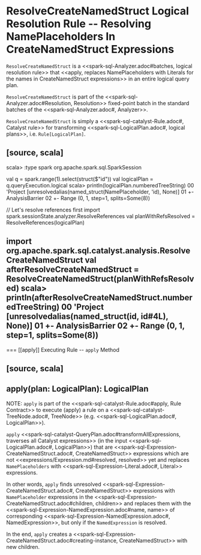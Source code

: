 # ResolveCreateNamedStruct Logical Resolution Rule -- Resolving NamePlaceholders In CreateNamedStruct Expressions

`ResolveCreateNamedStruct` is a <<spark-sql-Analyzer.adoc#batches, logical resolution rule>> that <<apply, replaces NamePlaceholders with Literals for the names in CreateNamedStruct expressions>> in an entire logical query plan.

`ResolveCreateNamedStruct` is part of the <<spark-sql-Analyzer.adoc#Resolution, Resolution>> fixed-point batch in the standard batches of the <<spark-sql-Analyzer.adoc#, Analyzer>>.

`ResolveCreateNamedStruct` is simply a <<spark-sql-catalyst-Rule.adoc#, Catalyst rule>> for transforming <<spark-sql-LogicalPlan.adoc#, logical plans>>, i.e. `Rule[LogicalPlan]`.

[source, scala]
----
scala> :type spark
org.apache.spark.sql.SparkSession

val q = spark.range(1).select(struct($"id"))
val logicalPlan = q.queryExecution.logical
scala> println(logicalPlan.numberedTreeString)
00 'Project [unresolvedalias(named_struct(NamePlaceholder, 'id), None)]
01 +- AnalysisBarrier
02       +- Range (0, 1, step=1, splits=Some(8))

// Let's resolve references first
import spark.sessionState.analyzer.ResolveReferences
val planWithRefsResolved = ResolveReferences(logicalPlan)

import org.apache.spark.sql.catalyst.analysis.ResolveCreateNamedStruct
val afterResolveCreateNamedStruct = ResolveCreateNamedStruct(planWithRefsResolved)
scala> println(afterResolveCreateNamedStruct.numberedTreeString)
00 'Project [unresolvedalias(named_struct(id, id#4L), None)]
01 +- AnalysisBarrier
02       +- Range (0, 1, step=1, splits=Some(8))
----

=== [[apply]] Executing Rule -- `apply` Method

[source, scala]
----
apply(plan: LogicalPlan): LogicalPlan
----

NOTE: `apply` is part of the <<spark-sql-catalyst-Rule.adoc#apply, Rule Contract>> to execute (apply) a rule on a <<spark-sql-catalyst-TreeNode.adoc#, TreeNode>> (e.g. <<spark-sql-LogicalPlan.adoc#, LogicalPlan>>).

`apply` <<spark-sql-catalyst-QueryPlan.adoc#transformAllExpressions, traverses all Catalyst expressions>> (in the input <<spark-sql-LogicalPlan.adoc#, LogicalPlan>>) that are <<spark-sql-Expression-CreateNamedStruct.adoc#, CreateNamedStruct>> expressions which are not <<expressions/Expression.md#resolved, resolved>> yet and replaces `NamePlaceholders` with <<spark-sql-Expression-Literal.adoc#, Literal>> expressions.

In other words, `apply` finds unresolved <<spark-sql-Expression-CreateNamedStruct.adoc#, CreateNamedStruct>> expressions with `NamePlaceholder` expressions in the <<spark-sql-Expression-CreateNamedStruct.adoc#children, children>> and replaces them with the <<spark-sql-Expression-NamedExpression.adoc#name, name>> of corresponding <<spark-sql-Expression-NamedExpression.adoc#, NamedExpression>>, but only if the `NamedExpression` is resolved.

In the end, `apply` creates a <<spark-sql-Expression-CreateNamedStruct.adoc#creating-instance, CreateNamedStruct>> with new children.
